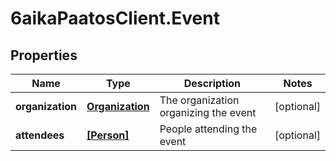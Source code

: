 # 6aikaPaatosClient.Event

## Properties
Name | Type | Description | Notes
------------ | ------------- | ------------- | -------------
**organization** | [**Organization**](Organization.md) | The organization organizing the event | [optional] 
**attendees** | [**[Person]**](Person.md) | People attending the event | [optional] 


